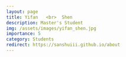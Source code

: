```yaml
---
layout: page
title: Yifan   <br>  Shen
description: Master's Student
img: /assets/images/yifan_shen.jpg
importance: 5
category: Students
redirect: https://sanshuiii.github.io/about
---
```

